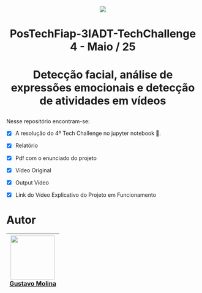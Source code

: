 <p align="center">
<img loading="lazy" src="https://img.shields.io/badge/FINALIZADO-green"/>
</p>

# <p align="center">PosTechFiap-3IADT-TechChallenge 4 - Maio / 25 </p>

# <p align="center"> Detecção facial, análise de expressões emocionais e detecção de atividades em vídeos </p>

Nesse repositório encontram-se:
- [x] A resolução do 4º Tech Challenge no jupyter notebook 🐍.
- [x] Relatório
- [x] Pdf com o enunciado do projeto
- [x] Vídeo Original
- [X] Output Vídeo
- [X] Link do Vídeo Explicativo do Projeto em Funcionamento

 

# Autor

| [<img loading="lazy" src="https://avatars.githubusercontent.com/u/70485830?v=4" width=115><br>Gustavo Molina](https://github.com/gustavomolina17)
| :---: | 
